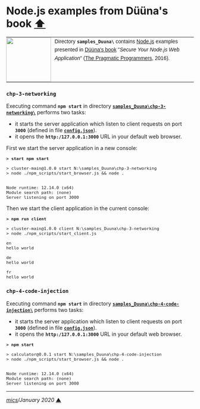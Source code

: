# <span id="top">Node.js examples from Düüna's book</span> <span style="size:30%;"><a href="../README.md">⬆</a></span>

<table style="font-family:Helvetica,Arial;font-size:14px;line-height:1.6;">
  <tr>
  <td style="border:0;padding:0 10px 0 0;min-width:120px;"><a href="http://nodejs.org/"><img src="https://nodejs.org/static/images/logos/nodejs-new-pantone-black.svg" width="120"/></a></td>
  <td style="border:0;padding:0;vertical-align:text-top;">Directory <strong><code>samples_Duuna\</code></strong> 
 contains <a href="http://nodejs.org/" alt="Node.js">Node.js</a> examples presented in <a href="https://pragprog.com/book/kdnodesec/secure-your-node-js-web-application">Düüna's book</a> "<i>Secure Your Node.js Web Application</i>" (<a href="https://pragprog.com/">The Pragmatic Programmers</a>, 2016).</td>
  </tr>
</table>


### `chp-3-networking`

Executing command **`npm start`** in directory [**`samples_Duuna\chp-3-networking\`**](./chp-3-networking/) performs two tasks:

- it starts the server application which listen to client requests on port **`3000`** (defined in file [**`config.json`**](./chp-3-networking/config_TEMPLATE.json)).
- it opens the **`http:/127.0.0.1:3000`** URL in your default web browser.

First we start the server application in a new console:

<pre style="font-size:80%;">
<b>&gt; start npm start</b>

> cluster-main@1.0.0 start N:\samples_Duuna\chp-3-networking
> node ./npm_scripts/start_browser.js && node .


Node runtime: 12.14.0 (x64)
Module search path: (none)
Server listening on port 3000
</pre>

Then we start the client application in the current console:

<pre style="font-size:80%;">
<b>&gt; npm run client</b> 
                              
> cluster-main@1.0.0 client N:\samples_Duuna\chp-3-networking
> node ./npm_scripts/start_client.js   

en
hello world

de
hello world

fr
hello world
</pre>


### `chp-4-code-injection`

Executing command **`npm start`** in directory [**`samples_Duuna\chp-4-code-injection\`**](./chp-4-code-injection/) performs two tasks:

- it starts the server application which listen to client requests on port **`3000`** (defined in file [**`config.json`**](./chp-4-code-injection/config_TEMPLATE.json)).
- it opens the **`http:/127.0.0.1:3000`** URL in your default web browser.

<pre style="font-size:80%;">
<b>&gt; npm start</b>

> calculator@0.0.1 start N:\samples_Duuna\chp-4-code-injection
> node ./npm_scripts/start_browser.js && node .


Node runtime: 12.14.0 (x64)
Module search path: (none)
Server listening on port 3000
</pre>

***

*[mics](http://lampwww.epfl.ch/~michelou/)/January 2020* [**&#9650;**](#top)
<span id="bottom">&nbsp;</span>
